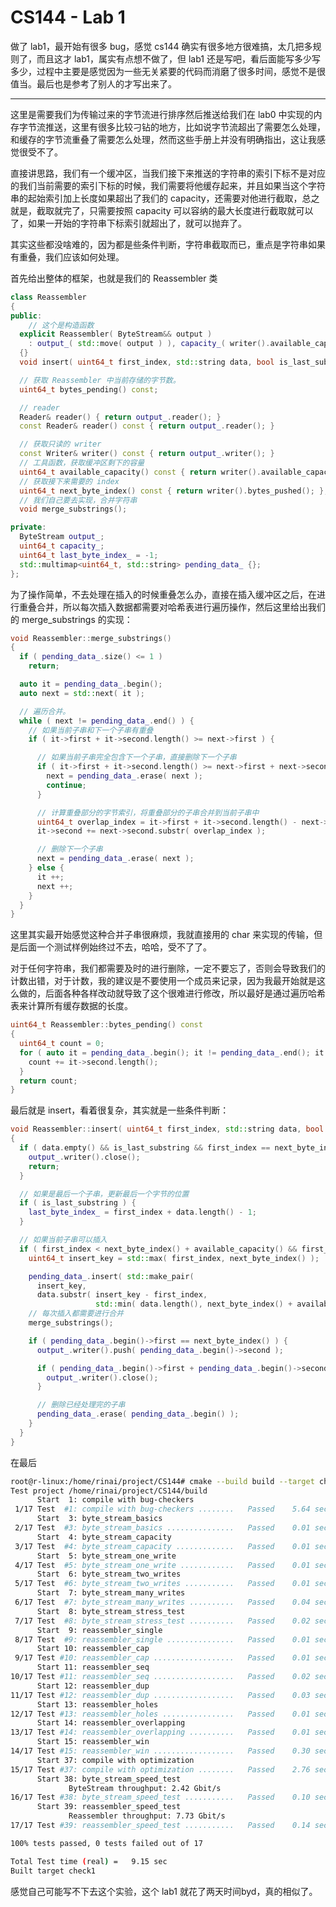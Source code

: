 # CS144 - Lab 1

做了 lab1，最开始有很多 bug，感觉 cs144 确实有很多地方很难搞，太几把多规则了，而且这才 lab1，属实有点想不做了，但 lab1 还是写吧，看后面能写多少写多少，过程中主要是感觉因为一些无关紧要的代码而消磨了很多时间，感觉不是很值当。最后也是参考了别人的才写出来了。

---

这里是需要我们为传输过来的字节流进行排序然后推送给我们在 lab0 中实现的内存字节流推送，这里有很多比较刁钻的地方，比如说字节流超出了需要怎么处理，和缓存的字节流重叠了需要怎么处理，然而这些手册上并没有明确指出，这让我感觉很受不了。

直接讲思路，我们有一个缓冲区，当我们接下来推送的字符串的索引下标不是对应的我们当前需要的索引下标的时候，我们需要将他缓存起来，并且如果当这个字符串的起始索引加上长度如果超出了我们的 capacity，还需要对他进行截取，总之就是，截取就完了，只需要按照 capacity 可以容纳的最大长度进行截取就可以了，如果一开始的字符串下标索引就超出了，就可以抛弃了。

其实这些都没啥难的，因为都是些条件判断，字符串截取而已，重点是字符串如果有重叠，我们应该如何处理。

首先给出整体的框架，也就是我们的 Reassembler 类

```cpp
class Reassembler
{
public:
	// 这个是构造函数
  explicit Reassembler( ByteStream&& output )
    : output_( std::move( output ) ), capacity_( writer().available_capacity() )
  {}
  void insert( uint64_t first_index, std::string data, bool is_last_substring );

  // 获取 Reassembler 中当前存储的字节数。
  uint64_t bytes_pending() const;

  // reader
  Reader& reader() { return output_.reader(); }
  const Reader& reader() const { return output_.reader(); }

  // 获取只读的 writer
  const Writer& writer() const { return output_.writer(); }
  // 工具函数，获取缓冲区剩下的容量
  uint64_t available_capacity() const { return writer().available_capacity(); };
  // 获取接下来需要的 index
  uint64_t next_byte_index() const { return writer().bytes_pushed(); };
  // 我们自己要去实现，合并字符串
  void merge_substrings();

private:
  ByteStream output_;
  uint64_t capacity_;
  uint64_t last_byte_index_ = -1;
  std::multimap<uint64_t, std::string> pending_data_ {};
};
```

为了操作简单，不去处理在插入的时候重叠怎么办，直接在插入缓冲区之后，在进行重叠合并，所以每次插入数据都需要对哈希表进行遍历操作，然后这里给出我们的 merge_substrings 的实现：

```cpp
void Reassembler::merge_substrings()
{
  if ( pending_data_.size() <= 1 )
    return;

  auto it = pending_data_.begin();
  auto next = std::next( it );

  // 遍历合并。
  while ( next != pending_data_.end() ) {
    // 如果当前子串和下一个子串有重叠
    if ( it->first + it->second.length() >= next->first ) {

      // 如果当前子串完全包含下一个子串，直接删除下一个子串
      if ( it->first + it->second.length() >= next->first + next->second.length() ) {
        next = pending_data_.erase( next );
        continue;
      }

      // 计算重叠部分的字节索引，将重叠部分的子串合并到当前子串中
      uint64_t overlap_index = it->first + it->second.length() - next->first;
      it->second += next->second.substr( overlap_index );

      // 删除下一个子串
      next = pending_data_.erase( next );
    } else {
      it ++;
      next ++;
    }
  }
}
```

这里其实最开始感觉这种合并子串很麻烦，我就直接用的 char 来实现的传输，但是后面一个测试样例始终过不去，哈哈，受不了了。

对于任何字符串，我们都需要及时的进行删除，一定不要忘了，否则会导致我们的计数出错，对于计数，我的建议是不要使用一个成员来记录，因为我最开始就是这么做的，后面各种各样改动就导致了这个很难进行修改，所以最好是通过遍历哈希表来计算所有缓存数据的长度。

```cpp
uint64_t Reassembler::bytes_pending() const
{
  uint64_t count = 0;
  for ( auto it = pending_data_.begin(); it != pending_data_.end(); it ++ ) {
    count += it->second.length();
  }
  return count;
}
```

最后就是 insert，看着很复杂，其实就是一些条件判断：

```cpp
void Reassembler::insert( uint64_t first_index, std::string data, bool is_last_substring )
{
  if ( data.empty() && is_last_substring && first_index == next_byte_index() ) {
    output_.writer().close();
    return;
  }

  // 如果是最后一个子串，更新最后一个字节的位置
  if ( is_last_substring ) {
    last_byte_index_ = first_index + data.length() - 1;
  }

  // 如果当前子串可以插入
  if ( first_index < next_byte_index() + available_capacity() && first_index + data.length() > next_byte_index() ) {
    uint64_t insert_key = std::max( first_index, next_byte_index() );

    pending_data_.insert( std::make_pair(
      insert_key,
      data.substr( insert_key - first_index,
                   std::min( data.length(), next_byte_index() + available_capacity() - insert_key ) ) ) );
    // 每次插入都需要进行合并
    merge_substrings();

    if ( pending_data_.begin()->first == next_byte_index() ) {
      output_.writer().push( pending_data_.begin()->second );

      if ( pending_data_.begin()->first + pending_data_.begin()->second.length() - 1 == last_byte_index_ ) {
        output_.writer().close();
      }

      // 删除已经处理完的子串
      pending_data_.erase( pending_data_.begin() );
    }
  }
}
```

在最后

```bash
root@r-linux:/home/rinai/project/CS144# cmake --build build --target check1
Test project /home/rinai/project/CS144/build
      Start  1: compile with bug-checkers
 1/17 Test  #1: compile with bug-checkers ........   Passed    5.64 sec
      Start  3: byte_stream_basics
 2/17 Test  #3: byte_stream_basics ...............   Passed    0.01 sec
      Start  4: byte_stream_capacity
 3/17 Test  #4: byte_stream_capacity .............   Passed    0.01 sec
      Start  5: byte_stream_one_write
 4/17 Test  #5: byte_stream_one_write ............   Passed    0.01 sec
      Start  6: byte_stream_two_writes
 5/17 Test  #6: byte_stream_two_writes ...........   Passed    0.01 sec
      Start  7: byte_stream_many_writes
 6/17 Test  #7: byte_stream_many_writes ..........   Passed    0.04 sec
      Start  8: byte_stream_stress_test
 7/17 Test  #8: byte_stream_stress_test ..........   Passed    0.02 sec
      Start  9: reassembler_single
 8/17 Test  #9: reassembler_single ...............   Passed    0.01 sec
      Start 10: reassembler_cap
 9/17 Test #10: reassembler_cap ..................   Passed    0.01 sec
      Start 11: reassembler_seq
10/17 Test #11: reassembler_seq ..................   Passed    0.02 sec
      Start 12: reassembler_dup
11/17 Test #12: reassembler_dup ..................   Passed    0.03 sec
      Start 13: reassembler_holes
12/17 Test #13: reassembler_holes ................   Passed    0.01 sec
      Start 14: reassembler_overlapping
13/17 Test #14: reassembler_overlapping ..........   Passed    0.01 sec
      Start 15: reassembler_win
14/17 Test #15: reassembler_win ..................   Passed    0.30 sec
      Start 37: compile with optimization
15/17 Test #37: compile with optimization ........   Passed    2.76 sec
      Start 38: byte_stream_speed_test
             ByteStream throughput: 2.42 Gbit/s
16/17 Test #38: byte_stream_speed_test ...........   Passed    0.10 sec
      Start 39: reassembler_speed_test
             Reassembler throughput: 7.73 Gbit/s
17/17 Test #39: reassembler_speed_test ...........   Passed    0.14 sec

100% tests passed, 0 tests failed out of 17

Total Test time (real) =   9.15 sec
Built target check1
```

感觉自己可能写不下去这个实验，这个 lab1 就花了两天时间byd，真的相似了。